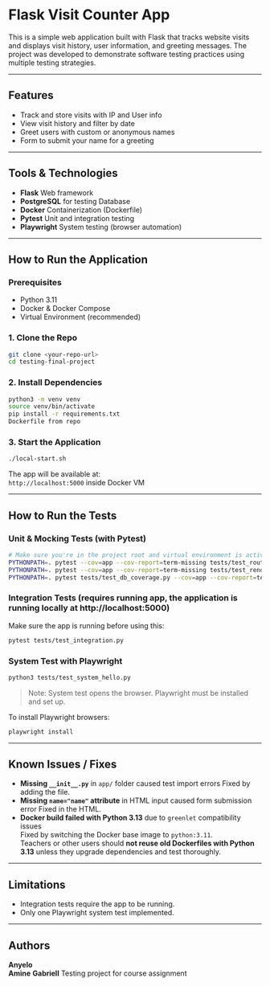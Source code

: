 # Flask Visit Counter App 

This is a simple web application built with Flask that tracks website visits and displays visit history, user information, and greeting messages. The project was developed to demonstrate software testing practices using multiple testing strategies.

---

## Features

- Track and store visits with IP and User info
- View visit history and filter by date
- Greet users with custom or anonymous names
- Form to submit your name for a greeting

---

## Tools & Technologies

- **Flask** Web framework
- **PostgreSQL**  for testing Database
- **Docker** Containerization (Dockerfile)
- **Pytest** Unit and integration testing
- **Playwright** System testing (browser automation)

---

## How to Run the Application

### Prerequisites
- Python 3.11
- Docker & Docker Compose
- Virtual Environment (recommended)

### 1. Clone the Repo
```bash
git clone <your-repo-url>
cd testing-final-project
```

### 2. Install Dependencies
```bash
python3 -m venv venv
source venv/bin/activate
pip install -r requirements.txt
Dockerfile from repo
```

### 3. Start the Application
```bash
./local-start.sh
```

The app will be available at:  
`http://localhost:5000` inside Docker VM

---

## How to Run the Tests

### Unit & Mocking Tests (with Pytest)
```bash
# Make sure you're in the project root and virtual environment is active
PYTHONPATH=. pytest --cov=app --cov-report=term-missing tests/test_routes.py
PYTHONPATH=. pytest --cov=app --cov-report=term-missing tests/test_rendering.py
PYTHONPATH=. pytest tests/test_db_coverage.py --cov=app --cov-report=term-missing

```

### Integration Tests (requires running app, the application is running locally at http://localhost:5000)
Make sure the app is running before using this:
```bash
pytest tests/test_integration.py

```

### System Test with Playwright
```bash
python3 tests/test_system_hello.py
```

> Note: System test opens the browser. Playwright must be installed and set up.

To install Playwright browsers:
```bash
playwright install
```

---

## Known Issues / Fixes

- **Missing `__init__.py`** in `app/` folder caused test import errors  Fixed by adding the file.
- **Missing `name="name"` attribute** in HTML input caused form submission error Fixed in the HTML.
- **Docker build failed with Python 3.13** due to `greenlet` compatibility issues  
  Fixed by switching the Docker base image to `python:3.11`.  
  Teachers or other users should **not reuse old Dockerfiles with Python 3.13** unless they upgrade dependencies and test thoroughly.

---

## Limitations

- Integration tests require the app to be running.
- Only one Playwright system test implemented.

---

## Authors

**Anyelo**  
**Amine**
**Gabriell**
Testing project for course assignment
